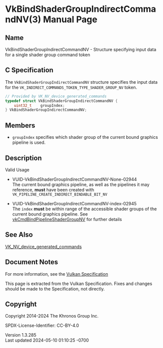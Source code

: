 # VkBindShaderGroupIndirectCommandNV(3) Manual Page

## Name

VkBindShaderGroupIndirectCommandNV - Structure specifying input data for
a single shader group command token



## <a href="#_c_specification" class="anchor"></a>C Specification

The `VkBindShaderGroupIndirectCommandNV` structure specifies the input
data for the `VK_INDIRECT_COMMANDS_TOKEN_TYPE_SHADER_GROUP_NV` token.

``` c
// Provided by VK_NV_device_generated_commands
typedef struct VkBindShaderGroupIndirectCommandNV {
    uint32_t    groupIndex;
} VkBindShaderGroupIndirectCommandNV;
```

## <a href="#_members" class="anchor"></a>Members

- `groupIndex` specifies which shader group of the current bound
  graphics pipeline is used.

## <a href="#_description" class="anchor"></a>Description

Valid Usage

- <a href="#VUID-VkBindShaderGroupIndirectCommandNV-None-02944"
  id="VUID-VkBindShaderGroupIndirectCommandNV-None-02944"></a>
  VUID-VkBindShaderGroupIndirectCommandNV-None-02944  
  The current bound graphics pipeline, as well as the pipelines it may
  reference, **must** have been created with
  `VK_PIPELINE_CREATE_INDIRECT_BINDABLE_BIT_NV`

- <a href="#VUID-VkBindShaderGroupIndirectCommandNV-index-02945"
  id="VUID-VkBindShaderGroupIndirectCommandNV-index-02945"></a>
  VUID-VkBindShaderGroupIndirectCommandNV-index-02945  
  The `index` **must** be within range of the accessible shader groups
  of the current bound graphics pipeline. See
  [vkCmdBindPipelineShaderGroupNV](https://registry.khronos.org/vulkan/specs/1.3-extensions/man/html/vkCmdBindPipelineShaderGroupNV.html)
  for further details

## <a href="#_see_also" class="anchor"></a>See Also

[VK_NV_device_generated_commands](https://registry.khronos.org/vulkan/specs/1.3-extensions/man/html/VK_NV_device_generated_commands.html)

## <a href="#_document_notes" class="anchor"></a>Document Notes

For more information, see the <a
href="https://registry.khronos.org/vulkan/specs/1.3-extensions/html/vkspec.html#VkBindShaderGroupIndirectCommandNV"
target="_blank" rel="noopener">Vulkan Specification</a>

This page is extracted from the Vulkan Specification. Fixes and changes
should be made to the Specification, not directly.

## <a href="#_copyright" class="anchor"></a>Copyright

Copyright 2014-2024 The Khronos Group Inc.

SPDX-License-Identifier: CC-BY-4.0

Version 1.3.285  
Last updated 2024-05-10 01:10:25 -0700

